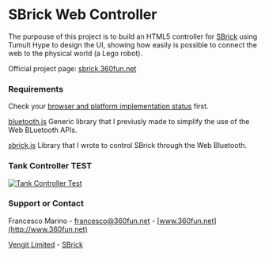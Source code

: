 # SBrick Web Controller
The purpouse of this project is to build an HTML5 controller for [SBrick](https://www.sbrick.com/) using Tumult Hype to design the UI, showing how easily is possible to connect the web to the physical world (a Lego robot).

Official project page: [sbrick.360fun.net](http://sbrick.360fun.net)

### Requirements
Check your [browser and platform implementation status](https://github.com/WebBluetoothCG/web-bluetooth/blob/gh-pages/implementation-status.md) first.

[bluetooth.js](https://github.com/360fun/bluetooth.js) Generic library that I previusly made to simplify the use of the Web BLuetooth APIs.

[sbrick.js](https://github.com/360fun/bluetooth.js) Library that I wrote to control SBrick through the Web Bluetooth.

### Tank Controller TEST
[![Tank Controller Test](https://mir-s3-cdn-cf.behance.net/project_modules/max_3840/8e271a45242975.58d079c586f84.png)](https://360fun.github.io/SBrick-Web-Controller/test/tank_controller.html)


### Support or Contact
Francesco Marino - [francesco@360fun.net](mailto:francesco@360fun.net) - [www.360fun.net](http://www.360fun.net)

[Vengit Limited](https://www.vengit.com/) - [SBrick](https://www.sbrick.com/)
